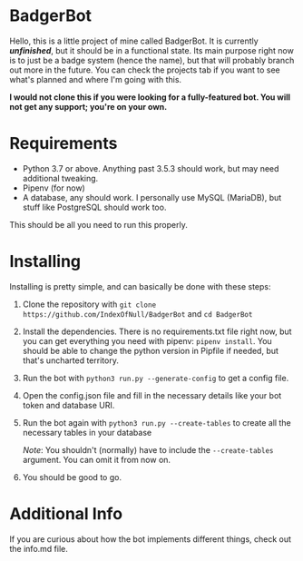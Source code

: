 # BadgerBot
Hello, this is a little project of mine called BadgerBot. It is currently ***unfinished***, but it should be in a functional state. Its main purpose right now is to just be a badge system (hence the name), but that will probably branch out more in the future. You can check the projects tab if you want to see what's planned and where I'm going with this.

**I would not clone this if you were looking for a fully-featured bot. You will not get any support; you're on your own.**

# Requirements

* Python 3.7 or above. Anything past 3.5.3 should work, but may need additional tweaking.
* Pipenv (for now)
* A database, any should work. I personally use MySQL (MariaDB), but stuff like PostgreSQL should work too.

This should be all you need to run this properly.

# Installing
Installing is pretty simple, and can basically be done with these steps:

1. Clone the repository with `git clone https://github.com/IndexOfNull/BadgerBot` and `cd BadgerBot`
2. Install the dependencies. There is no requirements.txt file right now, but you can get everything you need with pipenv: `pipenv install`. You should be able to change the python version in Pipfile if needed, but that's uncharted territory.
3. Run the bot with `python3 run.py --generate-config` to get a config file.
4. Open the config.json file and fill in the necessary details like your bot token and database URI.
5. Run the bot again with `python3 run.py --create-tables` to create all the necessary tables in your database

   *Note*: You shouldn't (normally) have to include the `--create-tables` argument. You can omit it from now on.

7. You should be good to go.

# Additional Info
If you are curious about how the bot implements different things, check out the info.md file.